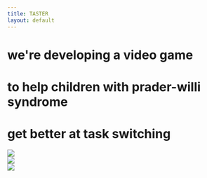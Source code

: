 ```yaml
---
title: TASTER
layout: default
---
```

<div class="container">
  <div class="row">
    <div class="col-md-4"><h1>we're developing a video game</h1></div>
    <div class="col-md-4"><h1>to help children with prader-willi syndrome</h1></div>
    <div class="col-md-4"><h1>get better at task switching</h1></div>
  </div>
  <div class="row">
    <div class="col-md-4 hidden-xs hidden-sm"><img src="{{ site.url }}/images/controller.png"></div>
    <div class="col-md-4 hidden-xs hidden-sm"><img src="{{ site.url }}/images/children.png"></div>
    <div class="col-md-4 hidden-xs hidden-sm"><img src="{{ site.url }}/images/juggling.png"></div>
  </div>
</div>
